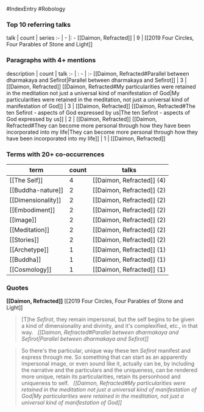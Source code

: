 #IndexEntry #Robology
### Top 10 referring talks
talk | count | series
:- | - |: -
[[Daimon, Refracted]] | 9 | [[2019 Four Circles, Four Parables of Stone and Light]]

### Paragraphs with 4+ mentions
description | count | talk
:- | : - | :-
[[Daimon, Refracted#Parallel between dharmakaya and Sefirot\|Parallel between dharmakaya and Sefirot]] | 3 | [[Daimon, Refracted]]
[[Daimon, Refracted#My particularities were retained in the meditation not just a universal kind of manifestation of God\|My particularities were retained in the meditation, not just a universal kind of manifestation of God]] | 3 | [[Daimon, Refracted]]
[[Daimon, Refracted#The ten Sefirot - aspects of God expressed by us\|The ten Sefirot - aspects of God expressed by us]] | 2 | [[Daimon, Refracted]]
[[Daimon, Refracted#They can become more personal through how they have been incorporated into my life\|They can become more personal through how they have been incorporated into my life]] | 1 | [[Daimon, Refracted]]

### Terms with 20+ co-occurrences
term | count | talks
-|-|-
[[The Self]] | 4 | <span class="counts">[[Daimon, Refracted]] (4)</span> 
[[Buddha-nature]] | 2 | <span class="counts">[[Daimon, Refracted]] (2)</span> 
[[Dimensionality]] | 2 | <span class="counts">[[Daimon, Refracted]] (2)</span> 
[[Embodiment]] | 2 | <span class="counts">[[Daimon, Refracted]] (2)</span> 
[[Image]] | 2 | <span class="counts">[[Daimon, Refracted]] (2)</span> 
[[Meditation]] | 2 | <span class="counts">[[Daimon, Refracted]] (2)</span> 
[[Stories]] | 2 | <span class="counts">[[Daimon, Refracted]] (2)</span> 
[[Archetype]] | 1 | <span class="counts">[[Daimon, Refracted]] (1)</span> 
[[Buddha]] | 1 | <span class="counts">[[Daimon, Refracted]] (1)</span> 
[[Cosmology]] | 1 | <span class="counts">[[Daimon, Refracted]] (1)</span> 

### Quotes
**[[Daimon, Refracted]]**
<span class="counts">[[2019 Four Circles, Four Parables of Stone and Light]]</span>
> [T]he _Sefirot_, they remain impersonal, but the self begins to be given a kind of dimensionality and divinity, and it's complexified, etc., in that way. &nbsp;&nbsp;<span class="counts">_[[Daimon, Refracted#Parallel between dharmakaya and Sefirot|Parallel between dharmakaya and Sefirot]]_</span>

> So there's the particular, unique way these ten _Sefirot_ manifest and express through me. So something that can start as an apparently impersonal image, or even sound like it, actually can be, by including the narrative and the particulars and the uniqueness, can be rendered more unique, retain its particularities, retain its personhood and uniqueness to self. &nbsp;&nbsp;<span class="counts">_[[Daimon, Refracted#My particularities were retained in the meditation not just a universal kind of manifestation of God|My particularities were retained in the meditation, not just a universal kind of manifestation of God]]_</span>


